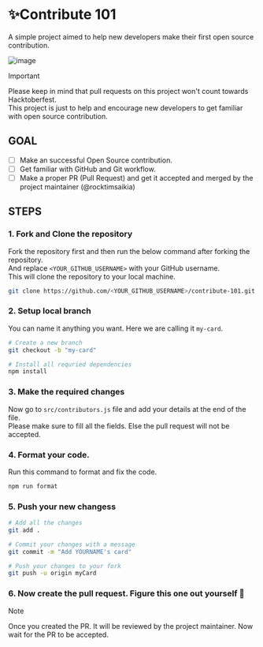 # ✨Contribute 101
A simple project aimed to help new developers make their first open source contribution.

![image](https://github.com/user-attachments/assets/9f9156d8-e34f-4abf-b23b-48b4a1c1457a)

> [!IMPORTANT]
> Please keep in mind that pull requests on this project won't count towards Hacktoberfest. \
> This project is just to help and encourage new developers to get familiar with open source contribution.

## GOAL
- [ ] Make an successful Open Source contribution.
- [ ] Get familiar with GitHub and Git workflow.
- [ ] Make a proper PR (Pull Request) and get it accepted and merged by the project maintainer (@rocktimsaikia)

## STEPS

### 1. Fork and Clone the repository

Fork the repository first and then run the below command after forking the repository. \
And replace `<YOUR_GITHUB_USERNAME>` with your GitHub username. \
This will clone the repository to your local machine.

```bash
git clone https://github.com/<YOUR_GITHUB_USERNAME>/contribute-101.git
```

### 2. Setup local branch 
You can name it anything you want. Here we are calling it `my-card`.

```bash
# Create a new branch
git checkout -b "my-card"

# Install all requried dependencies
npm install
```

### 3. Make the required changes
Now go to `src/contributors.js` file and add your details at the end of the file. \
Please make sure to fill all the fields. Else the pull request will not be accepted.

### 4. Format your code.
Run this command to format and fix the code.

```bash
npm run format
```

### 5. Push your new changess

```bash
# Add all the changes
git add .

# Commit your changes with a message
git commit -m "Add YOURNAME's card"

# Push your changes to your fork
git push -u origin myCard
```

### 6. Now create the pull request. Figure this one out yourself 👏

> [!NOTE]
> Once you created the PR. It will be reviewed by the project maintainer. Now wait for the PR to be accepted.


